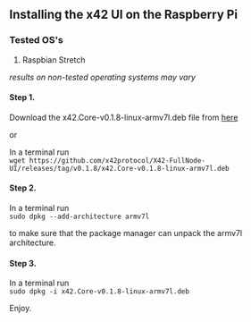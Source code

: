## Installing the x42 UI on the Raspberry Pi

### Tested OS's
1. Raspbian Stretch
    
*results on non-tested operating systems may vary*

#### Step 1. 

Download the x42.Core-v0.1.8-linux-armv7l.deb file from [here](https://github.com/x42protocol/X42-FullNode-UI/releases)
    
or
    
In a terminal run     
```wget https://github.com/x42protocol/X42-FullNode-UI/releases/tag/v0.1.8/x42.Core-v0.1.8-linux-armv7l.deb```

#### Step 2.

In a terminal run     
```sudo dpkg --add-architecture armv7l```
    
to make sure that the package manager can unpack the armv7l architecture.
    
#### Step 3.

In a terminal run     
```sudo dpkg -i x42.Core-v0.1.8-linux-armv7l.deb```
        
Enjoy.
